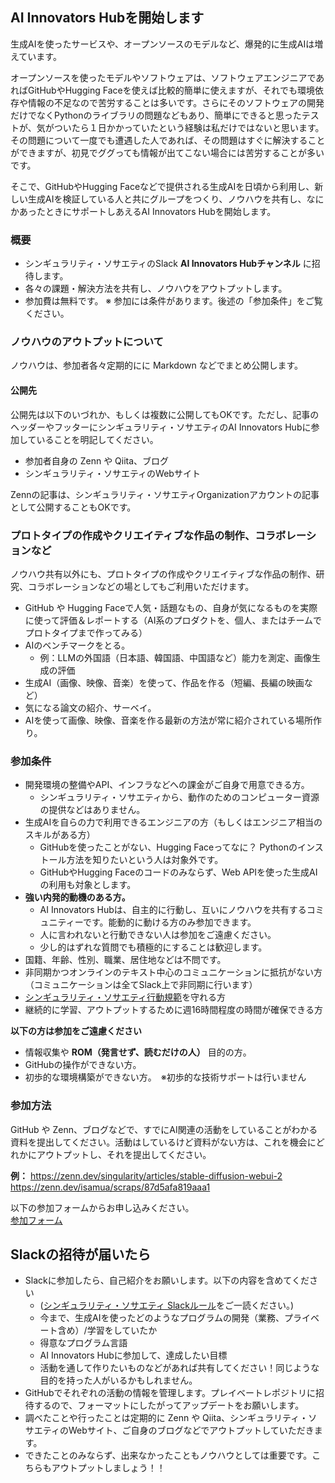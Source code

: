## AI Innovators Hubを開始します

生成AIを使ったサービスや、オープンソースのモデルなど、爆発的に生成AIは増えています。

オープンソースを使ったモデルやソフトウェアは、ソフトウェアエンジニアであればGitHubやHugging Faceを使えば比較的簡単に使えますが、それでも環境依存や情報の不足なので苦労することは多いです。さらにそのソフトウェアの開発だけでなくPythonのライブラリの問題などもあり、簡単にできると思ったテストが、気がついたら１日かかっていたという経験は私だけではないと思います。
その問題について一度でも遭遇した人であれば、その問題はすぐに解決することができますが、初見でググっても情報が出てこない場合には苦労することが多いです。

そこで、GitHubやHugging Faceなどで提供される生成AIを日頃から利用し、新しい生成AIを検証している人と共にグループをつくり、ノウハウを共有し、なにかあったときにサポートしあえるAI Innovators Hubを開始します。

### 概要
- シンギュラリティ・ソサエティのSlack **AI Innovators Hubチャンネル** に招待します。
- 各々の課題・解決方法を共有し、ノウハウをアウトプットします。
- 参加費は無料です。 ※ 参加には条件があります。後述の「参加条件」をご覧ください。

### ノウハウのアウトプットについて
ノウハウは、参加者各々定期的にに Markdown などでまとめ公開します。

#### 公開先
公開先は以下のいづれか、もしくは複数に公開してもOKです。ただし、記事のヘッダーやフッターにシンギュラリティ・ソサエティのAI Innovators Hubに参加していることを明記してください。
- 参加者自身の Zenn や Qiita、ブログ
- シンギュラリティ・ソサエティのWebサイト

Zennの記事は、シンギュラリティ・ソサエティOrganizationアカウントの記事として公開することもOKです。

### プロトタイプの作成やクリエイティブな作品の制作、コラボレーションなど
ノウハウ共有以外にも、プロトタイプの作成やクリエイティブな作品の制作、研究、コラボレーションなどの場としてもご利用いただけます。

- GitHub や Hugging Faceで人気・話題なもの、自身が気になるものを実際に使って評価＆レポートする（AI系のプロダクトを、個人、またはチームでプロトタイプまで作ってみる）
- AIのベンチマークをとる。
  - 例：LLMの外国語（日本語、韓国語、中国語など）能力を測定、画像生成の評価
- 生成AI（画像、映像、音楽）を使って、作品を作る（短編、長編の映画など）
- 気になる論文の紹介、サーベイ。
- AIを使って画像、映像、音楽を作る最新の方法が常に紹介されている場所作り。


### 参加条件
- 開発環境の整備やAPI、インフラなどへの課金がご自身で用意できる方。
  - シンギュラリティ・ソサエティから、動作のためのコンピューター資源の提供などはありません。
- 生成AIを自らの力で利用できるエンジニアの方（もしくはエンジニア相当のスキルがある方）
  - GitHubを使ったことがない、Hugging Faceってなに？ Pythonのインストール方法を知りたいという人は対象外です。
  - GitHubやHugging Faceのコードのみならず、Web APIを使った生成AIの利用も対象とします。
- **強い内発的動機のある方。**
  - AI Innovators Hubは、自主的に行動し、互いにノウハウを共有するコミュニティーです。能動的に動ける方のみ参加できます。
  - 人に言われないと行動できない人は参加をご遠慮ください。
  - 少し的はずれな質問でも積極的にすることは歓迎します。
- 国籍、年齢、性別、職業、居住地などは不問です。
- 非同期かつオンラインのテキスト中心のコミュニケーションに抵抗がない方（コミュニケーションは全てSlack上で非同期に行います）
- [シンギュラリティ・ソサエティ行動規範](./code-of-conduct.md)を守れる方
- 継続的に学習、アウトプットするために週16時間程度の時間が確保できる方

**以下の方は参加をご遠慮ください**
- 情報収集や **ROM（発言せず、読むだけの人）** 目的の方。
- GitHubの操作ができない方。
- 初歩的な環境構築ができない方。　※初歩的な技術サポートは行いません

### 参加方法
GitHub や Zenn、ブログなどで、すでにAI関連の活動をしていることがわかる資料を提出してください。活動はしているけど資料がない方は、これを機会にどれかにアウトプットし、それを提出してください。

**例：** 
https://zenn.dev/singularity/articles/stable-diffusion-webui-2
https://zenn.dev/isamua/scraps/87d5afa819aaa1

以下の参加フォームからお申し込みください。<br>
[参加フォーム](https://docs.google.com/forms/d/e/1FAIpQLSehJKVl5EJwHF8vbDBV-UBdYC1mNvvweCR2SHnZ7AevUlSs0Q/viewform?usp=sf_link)

## Slackの招待が届いたら
- Slackに参加したら、自己紹介をお願いします。以下の内容を含めてください
  - ([シンギュラリティ・ソサエティ Slackルール](./SlackRule.md)をご一読ください。)
  - 今まで、生成AIを使ったどのようなプログラムの開発（業務、プライベート含め）/学習をしていたか
  - 得意なプログラム言語
  - AI Innovators Hubに参加して、達成したい目標
  - 活動を通して作りたいものなどがあれば共有してください！同じような目的を持った人がいるかもしれません。
- GitHubでそれぞれの活動の情報を管理します。プレイベートレポジトリに招待するので、フォーマットにしたがってアップデートをお願いします。
- 調べたことや行ったことは定期的に Zenn や Qiita、シンギュラリティ・ソサエティのWebサイト、ご自身のブログなどでアウトプットしていただきます。
- できたことのみならず、出来なかったこともノウハウとしては重要です。こちらもアウトプットしましょう！！

